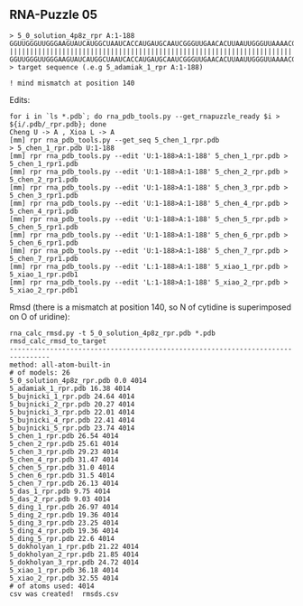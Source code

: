 RNA-Puzzle 05
-----------------------------------------------------------------------------

```
> 5_0_solution_4p8z_rpr A:1-188
GGUUGGGUUGGGAAGUAUCAUGGCUAAUCACCAUGAUGCAAUCGGGUUGAACACUUAAUUGGGUUAAAACGGUGGGGGACGAUCCCGUAACAUCCGUCCUAACGGCGACAGACUGCACGGCCCUGCCUCUUAGGUGUGUCCAAUGAACAGUCGUUCCGAAAGGAAGCAUCCGGUAUCCCAAGACAAUC
|||||||||||||||||||||||||||||||||||||||||||||||||||||||||||||||||||||||||||||||||||||||||||||||||||||||||||||||||||||||||||||||||||||||||||.||||||||||||||||||||||||||||||||||||||||||||||||
GGUUGGGUUGGGAAGUAUCAUGGCUAAUCACCAUGAUGCAAUCGGGUUGAACACUUAAUUGGGUUAAAACGGUGGGGGACGAUCCCGUAACAUCCGUCCUAACGGCGACAGACUGCACGGCCCUGCCUCUUAGGUGUGUUCAAUGAACAGUCGUUCCGAAAGGAAGCAUCCGGUAUCCCAAGACAAUC
> target sequence (.e.g 5_adamiak_1_rpr A:1-188)

! mind mismatch at position 140
```

Edits:

	for i in `ls *.pdb`; do rna_pdb_tools.py --get_rnapuzzle_ready $i > ${i/.pdb/_rpr.pdb}; done
    Cheng U -> A , Xioa L -> A
    [mm] rpr rna_pdb_tools.py --get_seq 5_chen_1_rpr.pdb
    > 5_chen_1_rpr.pdb U:1-188
    [mm] rpr rna_pdb_tools.py --edit 'U:1-188>A:1-188' 5_chen_1_rpr.pdb > 5_chen_1_rpr1.pdb
    [mm] rpr rna_pdb_tools.py --edit 'U:1-188>A:1-188' 5_chen_2_rpr.pdb > 5_chen_2_rpr1.pdb
    [mm] rpr rna_pdb_tools.py --edit 'U:1-188>A:1-188' 5_chen_3_rpr.pdb > 5_chen_3_rpr1.pdb
    [mm] rpr rna_pdb_tools.py --edit 'U:1-188>A:1-188' 5_chen_4_rpr.pdb > 5_chen_4_rpr1.pdb
    [mm] rpr rna_pdb_tools.py --edit 'U:1-188>A:1-188' 5_chen_5_rpr.pdb > 5_chen_5_rpr1.pdb
    [mm] rpr rna_pdb_tools.py --edit 'U:1-188>A:1-188' 5_chen_6_rpr.pdb > 5_chen_6_rpr1.pdb
    [mm] rpr rna_pdb_tools.py --edit 'U:1-188>A:1-188' 5_chen_7_rpr.pdb > 5_chen_7_rpr1.pdb
    [mm] rpr rna_pdb_tools.py --edit 'L:1-188>A:1-188' 5_xiao_1_rpr.pdb > 5_xiao_1_rpr.pdb1
    [mm] rpr rna_pdb_tools.py --edit 'L:1-188>A:1-188' 5_xiao_2_rpr.pdb > 5_xiao_2_rpr.pdb1

Rmsd (there is a mismatch at position 140, so N of cytidine is superimposed on O of uridine):

```
rna_calc_rmsd.py -t 5_0_solution_4p8z_rpr.pdb *.pdb
rmsd_calc_rmsd_to_target
--------------------------------------------------------------------------------
method: all-atom-built-in
# of models: 26
5_0_solution_4p8z_rpr.pdb 0.0 4014
5_adamiak_1_rpr.pdb 16.38 4014
5_bujnicki_1_rpr.pdb 24.64 4014
5_bujnicki_2_rpr.pdb 20.27 4014
5_bujnicki_3_rpr.pdb 22.01 4014
5_bujnicki_4_rpr.pdb 22.41 4014
5_bujnicki_5_rpr.pdb 23.74 4014
5_chen_1_rpr.pdb 26.54 4014
5_chen_2_rpr.pdb 25.61 4014
5_chen_3_rpr.pdb 29.23 4014
5_chen_4_rpr.pdb 31.47 4014
5_chen_5_rpr.pdb 31.0 4014
5_chen_6_rpr.pdb 31.5 4014
5_chen_7_rpr.pdb 26.13 4014
5_das_1_rpr.pdb 9.75 4014
5_das_2_rpr.pdb 9.03 4014
5_ding_1_rpr.pdb 26.97 4014
5_ding_2_rpr.pdb 19.36 4014
5_ding_3_rpr.pdb 23.25 4014
5_ding_4_rpr.pdb 19.36 4014
5_ding_5_rpr.pdb 22.6 4014
5_dokholyan_1_rpr.pdb 21.22 4014
5_dokholyan_2_rpr.pdb 21.85 4014
5_dokholyan_3_rpr.pdb 24.72 4014
5_xiao_1_rpr.pdb 36.18 4014
5_xiao_2_rpr.pdb 32.55 4014
# of atoms used: 4014
csv was created!  rmsds.csv
```
